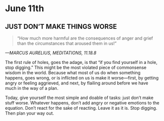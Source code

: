 # June 11th
## JUST DON’T MAKE THINGS WORSE

> “How much more harmful are the consequences of anger and grief than the circumstances that aroused them in us!”

*—MARCUS AURELIUS, MEDITATIONS, 11.18.8*

The first rule of holes, goes the adage, is that “if you find yourself in a hole, stop digging.” This might be the most violated piece of commonsense wisdom in the world. Because what most of us do when something happens, goes wrong, or is inflicted on us is make it worse—first, by getting angry or feeling aggrieved, and next, by flailing around before we have much in the way of a plan.

Today, give yourself the most simple and doable of tasks: just don’t make stuff worse. Whatever happens, don’t add angry or negative emotions to the equation. Don’t react for the sake of reacting. Leave it as it is. Stop digging. Then plan your way out.

